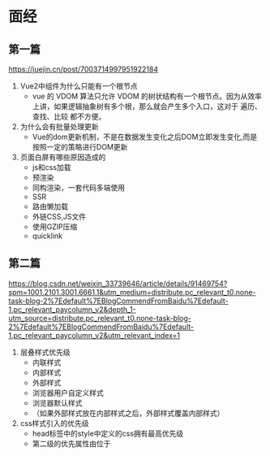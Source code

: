 # 面经
## 第一篇
https://juejin.cn/post/7003714997951922184
1. Vue2中组件为什么只能有一个根节点
    - vue 的 VDOM 算法只允许 VDOM 的树状结构有一个根节点。因为从效率上讲，如果逻辑抽象树有多个根，那么就会产生多个入口，这对于 遍历、查找、比较 都不方便。
2. 为什么会有批量处理更新
    - Vue的dom更新机制，不是在数据发生变化之后DOM立即发生变化,而是按照一定的策略进行DOM更新
3. 页面白屏有哪些原因造成的
    - js和css加载
    - 预渲染
    - 同构渲染，一套代码多端使用
    - SSR
    - 路由懒加载
    - 外链CSS,JS文件
    - 使用GZIP压缩
    - quicklink

## 第二篇
https://blog.csdn.net/weixin_33739646/article/details/91469754?spm=1001.2101.3001.6661.1&utm_medium=distribute.pc_relevant_t0.none-task-blog-2%7Edefault%7EBlogCommendFromBaidu%7Edefault-1.pc_relevant_paycolumn_v2&depth_1-utm_source=distribute.pc_relevant_t0.none-task-blog-2%7Edefault%7EBlogCommendFromBaidu%7Edefault-1.pc_relevant_paycolumn_v2&utm_relevant_index=1
1. 层叠样式优先级
    - 内联样式
    - 内部样式
    - 外部样式
    - 浏览器用户自定义样式 
    - 浏览器默认样式
    - （如果外部样式放在内部样式之后，外部样式覆盖内部样式）
2. css样式引入的优先级
    - head标签中的style中定义的css拥有最高优先级
    - 第二级的优先属性由位于 <style/>标签中的 @import 引入样式表所定义
    - 第三级的优先属性由<link/>标签所引入的样式表定义。
    - 第四级的优先属性由<link/>标签所引入的样式表内的 @import 导入样式表定义。
    - 第五级优先的样式有用户设定。最低级的优先权由浏览器默认。
3. css实现响应式的方式
    - flex
    - 绝对定位
    - grid
    - float
